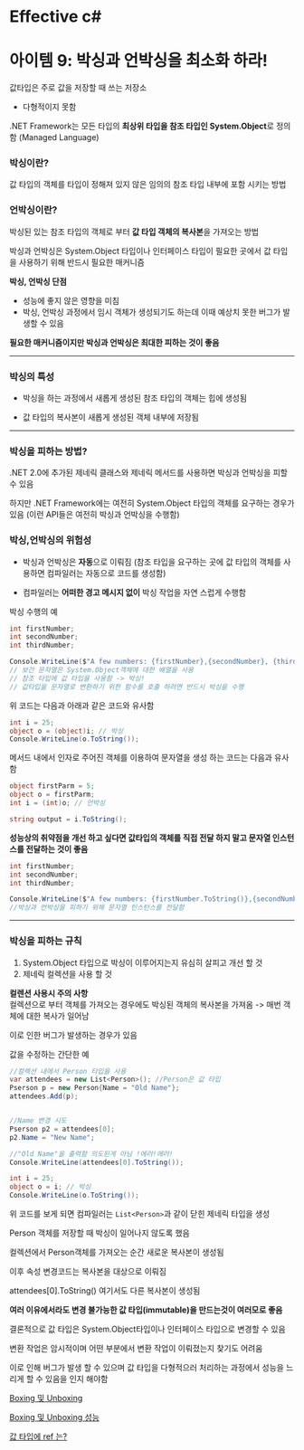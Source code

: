 # Effective c# 

# 아이템 9: 박싱과 언박싱을 최소화 하라!

값타입은 주로 값을 저장할 때 쓰는 저장소
- 다형적이지 못함

.NET Framework는 모든 타입의 **최상위 타입을 참조 타입인 System.Object**로 정의함 (Managed Language)


### **박싱이란?**

값 타입의 객체를 타입이 정해져 있지 않은 임의의 참조 타입 내부에 포함 시키는 방법

### **언박싱이란?**

박싱된 있는 참조 타입의 객체로 부터 **값 타입 객체의 복사본**을 가져오는 방법


박싱과 언박싱은 System.Object 타입이나 인터페이스 타입이 필요한 곳에서 값 타입을 사용하기 위해 반드시 필요한 매커니즘

**박싱, 언박싱 단점**
- 성능에 좋지 않은 영향을 미침
- 박싱, 언박싱 과정에서 임시 객체가 생성되기도 하는데 이때 예상치 못한 버그가 발생할 수 있음

**필요한 매커니즘이지만 박싱과 언박싱은 최대한 피하는 것이 좋음**

-------------------

### **박싱의 특성**

- 박싱을 하는 과정에서 새롭게 생성된 참조 타입의 객체는 힙에 생성됨

- 값 타입의 복사본이 새롭게 생성된 객체 내부에 저장됨

-------------------
### **박싱을 피하는 방법?**
.NET 2.0에 추가된 제네릭 클래스와 제네릭 메서드를 사용하면 박싱과 언박싱을 피할 수 있음  

하지만 .NET Framework에는 여전히 System.Object 타입의 객체를 요구하는 경우가 있음 (이런 API들은 여전히 박싱과 언박싱을 수행함)

### **박싱,언박싱의 위험성**
- 박싱과 언박싱은 **자동**으로 이뤄짐 (참조 타입을 요구하는 곳에 값 타입의 객체를 사용하면 컴파일러는 자동으로 코드를 생성함)

- 컴파일러는 **어떠한 경고 메시지 없이** 박싱 작업을 자연 스럽게 수행함

박싱 수행의 예

``` c#
int firstNumber;
int secondNumber;
int thirdNumber;

Console.WriteLine($"A few numbers: {firstNumber},{secondNumber}, {thirdNumber} "); 
// 보간 문자열은 System.Object객체에 대한 배열을 사용
// 참조 타입에 값 타입을 사용함 -> 박싱!
// 값타입을 문자열로 변환하기 위한 함수를 호출 하려면 반드시 박싱을 수행
```
위 코드는 다음과 아래과 같은 코드와 유사함
``` c#
int i = 25;
object o = (object)i; // 박싱
Console.WriteLine(o.ToString());
```

메서드 내에서 인자로 주어진 객체를 이용하여 문자열을 생성 하는 코드는 다음과 유사함

```c#
object firstParm = 5;
object o = firstParm;
int i = (int)o; // 언박싱

string output = i.ToString();
```

**성능상의 취약점을 개선 하고 싶다면 값타입의 객체를 직접 전달 하지 말고 문자열 인스턴스를 전달하는 것이 좋음**


``` c#
int firstNumber;
int secondNumber;
int thirdNumber;

Console.WriteLine($"A few numbers: {firstNumber.ToString()},{secondNumber.ToString()}, {thirdNumber.ToString()} "); 
//박싱과 언박싱을 피하기 위해 문자열 인스턴스를 전달함
```
----------------------


### **박싱을 피하는 규칙**
1. System.Object 타입으로 박싱이 이루어지는지 유심히 살피고 개선 할 것
2. 제네릭 컬렉션을 사용 할 것

**컬렌션 사용시 주의 사항**  
컬렉션으로 부터 객체를 가져오는 경우에도 박싱된 객체의 복사본을 가져옴 -> 매번 객체에 대한 복사가 일어남

이로 인한 버그가 발생하는 경우가 있음

값을 수정하는 간단한 예
```c#
//컬렉션 내에서 Person 타입을 사용
var attendees = new List<Person>(); //Person은 값 타입
Pserson p = new Person{Name = "Old Name"};
attendees.Add(p);


//Name 변경 시도
Pserson p2 = attendees[0];
p2.Name = "New Name";

//"Old Name"을 출력함 의도된게 아님 !에러!에러!
Console.WriteLine(attendees[0].ToString());

int i = 25;
object o = i; // 박싱
Console.WriteLine(o.ToString());
```

위 코드를 보게 되면 컴파일러는 `List<Person>`과 같이 닫힌 제네릭 타입을 생성

Person 객체를 저장할 때 박싱이 일어나지 않도록 했음

컬렉션에서 Person객체를 가져오는 순간 새로운 복사본이 생성됨

이후 속성 변경코드는 복사본을 대상으로 이뤄짐

attendees[0].ToString() 여기서도 다른 복사본이 생성됨

**여러 이유에서라도 변경 불가능한 값 타입(immutable)을 만드는것이 여러모로 좋음**

결론적으로 값 타입은 System.Object타입이나 인터페이스 타입으로 변경할 수 있음

변환 작업은 암시적이며 어떤 부분에서 변환 작업이 이뤄졌는지 찾기도 어려움

이로 인해 버그가 발생 할 수 있으며 값 타입을 다형적으러 처리하는 과정에서 성능을 느리게 할 수 있음을 인지 해야함


[Boxing 및 Unboxing](https://learn.microsoft.com/ko-kr/dotnet/csharp/programming-guide/types/boxing-and-unboxing)

[Boxing 및 Unboxing 성능](https://learn.microsoft.com/ko-kr/dotnet/framework/performance/performance-tips)

[값 타입에 ref 는?](https://learn.microsoft.com/ko-kr/dotnet/csharp/language-reference/keywords/ref)




